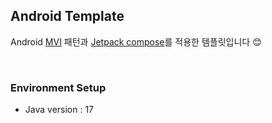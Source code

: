 ## Android Template
Android [MVI](https://github.com/orbit-mvi/orbit-mvi) 패턴과 [Jetpack compose](https://developer.android.com/jetpack/compose)를 적용한 템플릿입니다 😊

<br>

### Environment Setup
- Java version : 17
